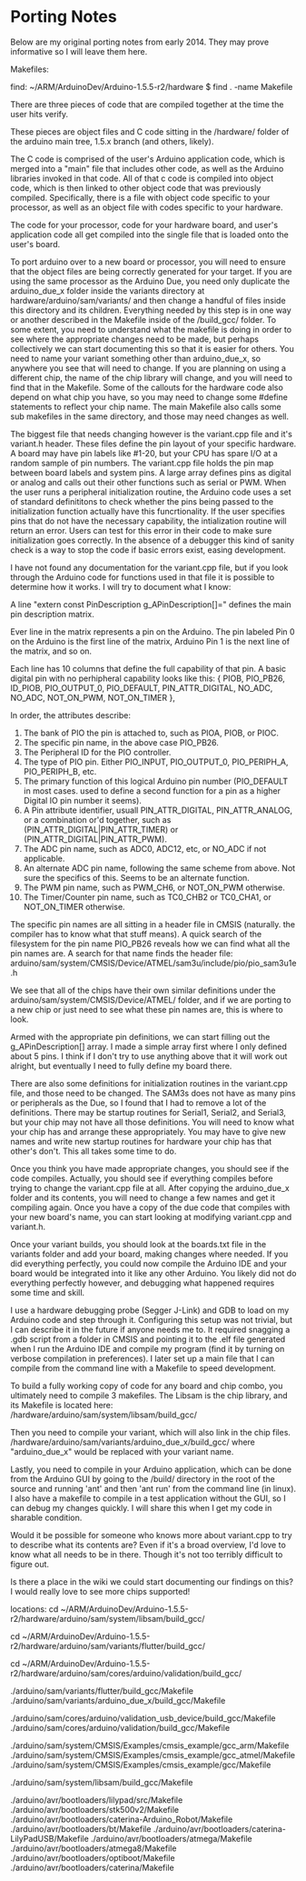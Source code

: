 # Porting Notes
Below are my original porting notes from early 2014. They may prove informative so I will leave them here.

Makefiles:

find:
~/ARM/ArduinoDev/Arduino-1.5.5-r2/hardware $ find . -name Makefile

There are three pieces of code that are compiled together at the time the user hits verify.

These pieces are object files and C code sitting in the /hardware/ folder of the arduino main tree, 1.5.x branch (and others, likely).

The C code is comprised of the user's Arduino application code, which is merged into a "main" file that includes other code, as well as the Arduino libraries invoked in that code. All of that c code is compiled into object code, which is then linked to other object code that was previously compiled. Specifically, there is a file with object code specific to your processor, as well as an object file with codes specific to your hardware.

The code for your processor, code for your hardware board, and user's application code all get compiled into the single file that is loaded onto the user's board.

To port arduino over to a new board or processor, you will need to ensure that the object files are being correctly generated for your target. If you are using the same processor as the Arduino Due, you need only duplicate the arduino_due_x folder inside the variants directory at hardware/arduino/sam/variants/ and then change a handful of files inside this directory and its children. Everything needed by this step is in one way or another described in the Makefile inside of the /build_gcc/ folder. To some extent, you need to understand what the makefile is doing in order to see where the appropriate changes need to be made, but perhaps collectively we can start documenting this so that it is easier for others. You need to name your variant something other than arduino_due_x, so anywhere you see that will need to change. If you are planning on using a different chip, the name of the chip library will change, and you will need to find that in the Makefile. Some of the callouts for the hardware code also depend on what chip you have, so you may need to change some #define statements to reflect your chip name. The main Makefile also calls some sub makefiles in the same directory, and those may need changes as well.

The biggest file that needs changing however is the variant.cpp file and it's variant.h header. These files define the pin layout of your specific hardware. A board may have pin labels like #1-20, but your CPU has spare I/O at a random sample of pin numbers. The variant.cpp file holds the pin map between board labels and system pins. A large array defines pins as digital or analog and calls out their other functions such as serial or PWM. When the user runs a peripheral initialization routine, the Arduino code uses a set of standard definititons to check whether the pins being passed to the initialization function actually have this funcrtionality. If the user specifies pins that do not have the necessary capability, the intialization routine will return an error. Users can test for this error in their code to make sure initialization goes correctly. In the absence of a debugger this kind of sanity check is a way to stop the code if basic errors exist, easing development.

I have not found any documentation for the variant.cpp file, but if you look through the Arduino code for functions used in that file it is possible to determine how it works. I will try to document what I know:

A line "extern const PinDescription g_APinDescription[]=" defines the main pin description matrix.

Ever line in the matrix represents a pin on the Arduino. The pin labeled Pin 0 on the Arduino is the first line of the matrix, Arduino Pin 1 is the next line of the matrix, and so on.

Each line has 10 columns that define the full capability of that pin. A basic digital pin with no perhipheral capability looks like this:
{ PIOB, PIO_PB26, ID_PIOB, PIO_OUTPUT_0, PIO_DEFAULT, PIN_ATTR_DIGITAL, NO_ADC, NO_ADC, NOT_ON_PWM,  NOT_ON_TIMER },

In order, the attributes describe:
1) The bank of PIO the pin is attached to, such as PIOA, PIOB, or PIOC.
2) The specific pin name, in the above case PIO_PB26.
3) The Peripheral ID for the PIO controller.
4) The type of PIO pin. Either PIO_INPUT, PIO_OUTPUT_0, PIO_PERIPH_A, PIO_PERIPH_B, etc.
5) The primary function of this logical Arduino pin number (PIO_DEFAULT in most cases. used to define a second function for a pin as a higher Digital IO pin number it seems).
6) A Pin attribute identifier, usuall PIN_ATTR_DIGITAL, PIN_ATTR_ANALOG, or a combination or'd together, such as (PIN_ATTR_DIGITAL|PIN_ATTR_TIMER) or (PIN_ATTR_DIGITAL|PIN_ATTR_PWM).
7) The ADC pin name, such as ADC0, ADC12, etc, or NO_ADC if not applicable.
8) An alternate ADC pin name, following the same scheme from above. Not sure the specifics of this. Seems to be an alternate function.
9) The PWM pin name, such as PWM_CH6, or NOT_ON_PWM otherwise.
10) The Timer/Counter pin name, such as TC0_CHB2 or TC0_CHA1, or NOT_ON_TIMER otherwise.


The specific pin names are all sitting in a header file in CMSIS (naturally. the compiler has to know what that stuff means). A quick search of the filesystem for the pin name PIO_PB26 reveals how we can find what all the pin names are. A search for that name finds the header file:
arduino/sam/system/CMSIS/Device/ATMEL/sam3u/include/pio/pio_sam3u1e.h

We see that all of the chips have their own similar definitions under the arduino/sam/system/CMSIS/Device/ATMEL/ folder, and if we are porting to a new chip or just need to see what these pin names are, this is where to look.

Armed with the appropriate pin definitions, we can start filling out the g_APinDescription[] array. I made a simple array first where I only defined about 5 pins. I think if I don't try to use anything above that it will work out alright, but eventually I need to fully define my board there.

There are also some definitions for initialization routines in the variant.cpp file, and those need to be changed. The SAM3s does not have as many pins or peripherals as the Due, so I found that I had to remove a lot of the definitions. There may be startup routines for Serial1, Serial2, and Serial3, but your chip may not have all those definitions. You will need to know what your chip has and arrange these appropriately. You may have to give new names and write new startup routines for hardware your chip has that other's don't. This all takes some time to do.

Once you think you have made appropriate changes, you should see if the code compiles. Actually, you should see if everything compiles before trying to change the variant.cpp file at all. After copying the arduino_due_x folder and its contents, you will need to change a few names and get it compiling again. Once you have a copy of the due code that compiles with your new board's name, you can start looking at modifying variant.cpp and variant.h.

Once your variant builds, you should look at the boards.txt file in the variants folder and add your board, making changes where needed. If you did everything perfectly, you could now compile the Arduino IDE and your board would be integrated into it like any other Arduino. You likely did not do everything perfectly however, and debugging what happened requires some time and skill.

I use a hardware debugging probe (Segger J-Link) and GDB to load on my Arduino code and step through it. Configuring this setup was not trivial, but I can describe it in the future if anyone needs me to. It required snagging a .gdb script from a folder in CMSIS and pointing it to the .elf file generated when I run the Arduino IDE and compile my program (find it by turning on verbose compilation in preferences). I later set up a main file that I can compile from the command line with a Makefile to speed development.

To build a fully working copy of code for any board and chip combo, you ultimately need to compile 3 makefiles. The Libsam is the chip library, and its Makefile is located here:
/hardware/arduino/sam/system/libsam/build_gcc/

Then you need to compile your variant, which will also link in the chip files.
/hardware/arduino/sam/variants/arduino_due_x/build_gcc/
where "arduino_due_x" would be replaced with your variant name.

Lastly, you need to compile in your Arduino application, which can be done from the Arduino GUI by going to the /build/ directory in the root of the source and running 'ant' and then 'ant run' from the command line (in linux).
I also have a makefile to compile in a test application without the GUI, so I can debug my changes quickly. I will share this when I get my code in sharable condition.

Would it be possible for someone who knows more about variant.cpp to try to describe what its contents are? Even if it's a broad overview, I'd love to know what all needs to be in there. Though it's not too terribly difficult to figure out.

Is there a place in the wiki we could start documenting our findings on this? I would really love to see more chips supported!

locations:
cd ~/ARM/ArduinoDev/Arduino-1.5.5-r2/hardware/arduino/sam/system/libsam/build_gcc/

cd ~/ARM/ArduinoDev/Arduino-1.5.5-r2/hardware/arduino/sam/variants/flutter/build_gcc/

cd ~/ARM/ArduinoDev/Arduino-1.5.5-r2/hardware/arduino/sam/cores/arduino/validation/build_gcc/





./arduino/sam/variants/flutter/build_gcc/Makefile
./arduino/sam/variants/arduino_due_x/build_gcc/Makefile

./arduino/sam/cores/arduino/validation_usb_device/build_gcc/Makefile
./arduino/sam/cores/arduino/validation/build_gcc/Makefile

./arduino/sam/system/CMSIS/Examples/cmsis_example/gcc_arm/Makefile
./arduino/sam/system/CMSIS/Examples/cmsis_example/gcc_atmel/Makefile
./arduino/sam/system/CMSIS/Examples/cmsis_example/gcc/Makefile

./arduino/sam/system/libsam/build_gcc/Makefile


./arduino/avr/bootloaders/lilypad/src/Makefile
./arduino/avr/bootloaders/stk500v2/Makefile
./arduino/avr/bootloaders/caterina-Arduino_Robot/Makefile
./arduino/avr/bootloaders/bt/Makefile
./arduino/avr/bootloaders/caterina-LilyPadUSB/Makefile
./arduino/avr/bootloaders/atmega/Makefile
./arduino/avr/bootloaders/atmega8/Makefile
./arduino/avr/bootloaders/optiboot/Makefile
./arduino/avr/bootloaders/caterina/Makefile

 

